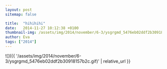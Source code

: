 ```yaml
---
layout: post
sitemap: false

title:  "hihihihi"
date:   2014-11-27 10:12:38 +0100
thumbnail-img: /assets/img/2014/november/6-3/ysgrgmd_5476eb02ddf2b30918157b2c.gif
author: Eva
tags: ["2014"]
---
```




![]({{ '/assets/img/2014/november/6-3/ysgrgmd_5476eb02ddf2b30918157b2c.gif)'  | relative_url }}

